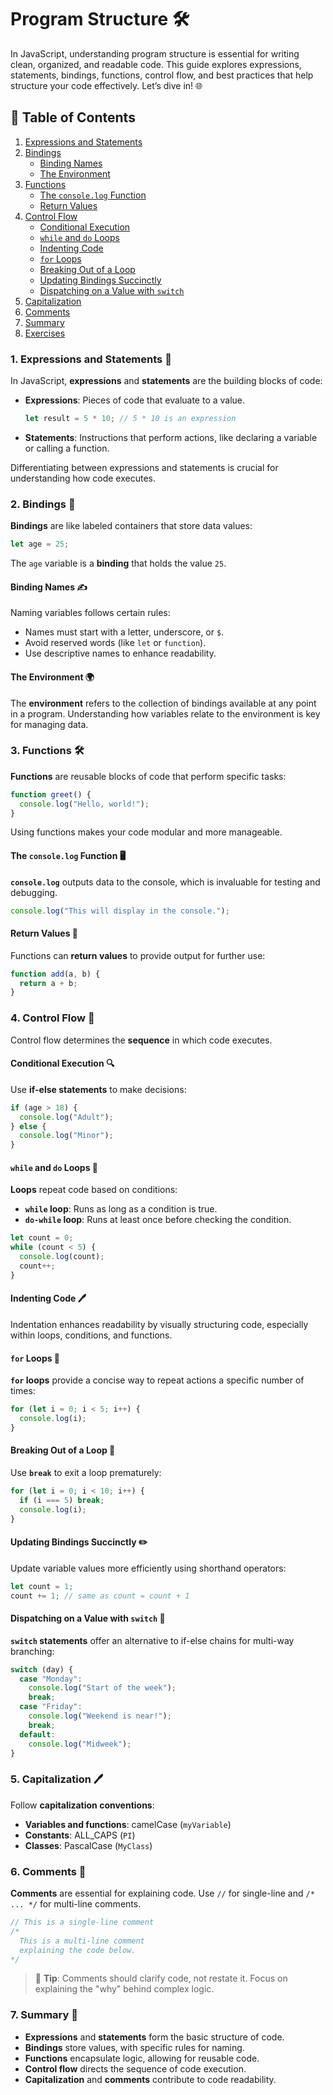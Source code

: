 # Program Structure 🛠️

In JavaScript, understanding program structure is essential for writing clean, organized, and readable code. This guide explores expressions, statements, bindings, functions, control flow, and best practices that help structure your code effectively. Let’s dive in! 🌐


## 📖 Table of Contents
1. [Expressions and Statements](#1-expressions-and-statements-)
2. [Bindings](#2-bindings-)
   - [Binding Names](#binding-names-)
   - [The Environment](#the-environment-)
3. [Functions](#3-functions-)
   - [The `console.log` Function](#the-consolelog-function-)
   - [Return Values](#return-values-)
4. [Control Flow](#4-control-flow-)
   - [Conditional Execution](#conditional-execution-)
   - [`while` and `do` Loops](#while-and-do-loops-)
   - [Indenting Code](#indenting-code-)
   - [`for` Loops](#for-loops-)
   - [Breaking Out of a Loop](#breaking-out-of-a-loop-)
   - [Updating Bindings Succinctly](#updating-bindings-succinctly-)
   - [Dispatching on a Value with `switch`](#dispatching-on-a-value-with-switch-)
5. [Capitalization](#5-capitalization-)
6. [Comments](#6-comments-)
7. [Summary](#7-summary-)
8. [Exercises](#8-exercises-)


### 1. Expressions and Statements 📜

In JavaScript, **expressions** and **statements** are the building blocks of code:

- **Expressions**: Pieces of code that evaluate to a value.
  ```javascript
  let result = 5 * 10; // 5 * 10 is an expression
  ```
- **Statements**: Instructions that perform actions, like declaring a variable or calling a function.

Differentiating between expressions and statements is crucial for understanding how code executes.


### 2. Bindings 🔗

**Bindings** are like labeled containers that store data values:

```javascript
let age = 25;
```

The `age` variable is a **binding** that holds the value `25`.

#### Binding Names ✍️

Naming variables follows certain rules:
- Names must start with a letter, underscore, or `$`.
- Avoid reserved words (like `let` or `function`).
- Use descriptive names to enhance readability.

#### The Environment 🌍

The **environment** refers to the collection of bindings available at any point in a program. Understanding how variables relate to the environment is key for managing data.


### 3. Functions 🛠️

**Functions** are reusable blocks of code that perform specific tasks:

```javascript
function greet() {
  console.log("Hello, world!");
}
```

Using functions makes your code modular and more manageable.

#### The `console.log` Function 🖥️

**`console.log`** outputs data to the console, which is invaluable for testing and debugging.

```javascript
console.log("This will display in the console.");
```

#### Return Values 🔄

Functions can **return values** to provide output for further use:

```javascript
function add(a, b) {
  return a + b;
}
```


### 4. Control Flow 🔄

Control flow determines the **sequence** in which code executes.

#### Conditional Execution 🔍

Use **if-else statements** to make decisions:

```javascript
if (age > 18) {
  console.log("Adult");
} else {
  console.log("Minor");
}
```

#### `while` and `do` Loops 🔁

**Loops** repeat code based on conditions:
- **`while` loop**: Runs as long as a condition is true.
- **`do-while` loop**: Runs at least once before checking the condition.

```javascript
let count = 0;
while (count < 5) {
  console.log(count);
  count++;
}
```

#### Indenting Code 🖊️

Indentation enhances readability by visually structuring code, especially within loops, conditions, and functions.

#### `for` Loops 🔄

**`for` loops** provide a concise way to repeat actions a specific number of times:

```javascript
for (let i = 0; i < 5; i++) {
  console.log(i);
}
```

#### Breaking Out of a Loop 🚪

Use **`break`** to exit a loop prematurely:

```javascript
for (let i = 0; i < 10; i++) {
  if (i === 5) break;
  console.log(i);
}
```

#### Updating Bindings Succinctly ✏️

Update variable values more efficiently using shorthand operators:

```javascript
let count = 1;
count += 1; // same as count = count + 1
```

#### Dispatching on a Value with `switch` 🔄

**`switch` statements** offer an alternative to if-else chains for multi-way branching:

```javascript
switch (day) {
  case "Monday":
    console.log("Start of the week");
    break;
  case "Friday":
    console.log("Weekend is near!");
    break;
  default:
    console.log("Midweek");
}
```


### 5. Capitalization 🖊️

Follow **capitalization conventions**:
- **Variables and functions**: camelCase (`myVariable`)
- **Constants**: ALL_CAPS (`PI`)
- **Classes**: PascalCase (`MyClass`)


### 6. Comments 📝

**Comments** are essential for explaining code. Use `//` for single-line and `/* ... */` for multi-line comments.

```javascript
// This is a single-line comment
/*
  This is a multi-line comment
  explaining the code below.
*/
```

> 🧠 **Tip**: Comments should clarify code, not restate it. Focus on explaining the "why" behind complex logic.


### 7. Summary 🧾

- **Expressions** and **statements** form the basic structure of code.
- **Bindings** store values, with specific rules for naming.
- **Functions** encapsulate logic, allowing for reusable code.
- **Control flow** directs the sequence of code execution.
- **Capitalization** and **comments** contribute to code readability.


